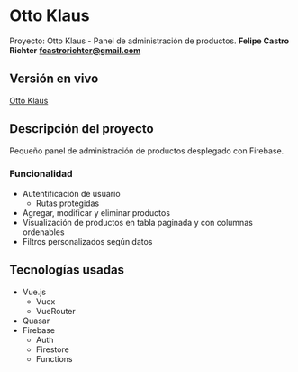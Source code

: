 # Otto Klaus

Proyecto: Otto Klaus - Panel de administración de productos.
**Felipe Castro Richter**
**fcastrorichter@gmail.com**

## Versión en vivo
[Otto Klaus ](https://ottoklaus.web.app/)

## Descripción del proyecto
Pequeño panel de administración de productos desplegado con Firebase.

### Funcionalidad
- Autentificación de usuario
  - Rutas protegidas
- Agregar, modificar y eliminar productos
- Visualización de productos en tabla paginada y con columnas ordenables
- Filtros personalizados según datos

## Tecnologías usadas
- Vue.js
  - Vuex
  - VueRouter
- Quasar
- Firebase
  - Auth
  - Firestore
  - Functions
